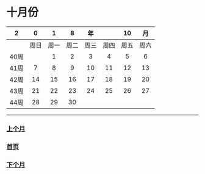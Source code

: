 # 十月份 

|2|0|1|8|年||10|月|
|:---:|:---:|:---:|:---:|:---:|:---:|:---:|:---:|
||周日|周一|周二|周三|周四|周五|周六|
|40周||1|2|3|4|5|6|
|41周|7|8|9|10|11|12|13|
|42周|14|15|16|17|18|19|20|
|43周|21|22|23|24|25|26|27|
|44周|28|29|30|||||


---
### [上个月](https://github.com/queenta/goddog/blob/master/Sep.md)
### [首页](https://github.com/queenta/goddog/blob/master/README.md)
### [下个月](https://github.com/queenta/goddog/blob/master/Nov.md)
